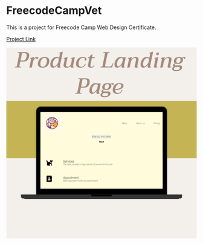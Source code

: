 # FreecodeCampVet

This is a project for Freecode Camp Web Design Certificate.

[Project Link](https://codepen.io/Aimi894/pen/dydYzjj?editors=1100)

![Project Image](https://github.com/aimee8moon/FreecodeCampVet/blob/main/product1.png?raw=true)
